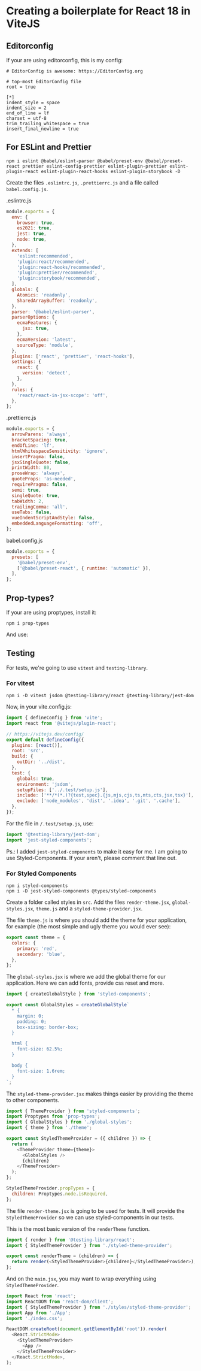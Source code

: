 # Creating a boilerplate for React 18 in ViteJS

## Editorconfig

If your are using editorconfig, this is my config:

```
# EditorConfig is awesome: https://EditorConfig.org

# top-most EditorConfig file
root = true

[*]
indent_style = space
indent_size = 2
end_of_line = lf
charset = utf-8
trim_trailing_whitespace = true
insert_final_newline = true
```

## For ESLint and Prettier

```
npm i eslint @babel/eslint-parser @babel/preset-env @babel/preset-react prettier eslint-config-prettier eslint-plugin-prettier eslint-plugin-react eslint-plugin-react-hooks eslint-plugin-storybook -D
```

Create the files `.eslintrc.js`, `.prettierrc.js` and a file called
`babel.config.js`.

.eslintrc.js

```javascript
module.exports = {
  env: {
    browser: true,
    es2021: true,
    jest: true,
    node: true,
  },
  extends: [
    'eslint:recommended',
    'plugin:react/recommended',
    'plugin:react-hooks/recommended',
    'plugin:prettier/recommended',
    'plugin:storybook/recommended',
  ],
  globals: {
    Atomics: 'readonly',
    SharedArrayBuffer: 'readonly',
  },
  parser: '@babel/eslint-parser',
  parserOptions: {
    ecmaFeatures: {
      jsx: true,
    },
    ecmaVersion: 'latest',
    sourceType: 'module',
  },
  plugins: ['react', 'prettier', 'react-hooks'],
  settings: {
    react: {
      version: 'detect',
    },
  },
  rules: {
    'react/react-in-jsx-scope': 'off',
  },
};
```

.prettierrc.js

```javascript
module.exports = {
  arrowParens: 'always',
  bracketSpacing: true,
  endOfLine: 'lf',
  htmlWhitespaceSensitivity: 'ignore',
  insertPragma: false,
  jsxSingleQuote: false,
  printWidth: 80,
  proseWrap: 'always',
  quoteProps: 'as-needed',
  requirePragma: false,
  semi: true,
  singleQuote: true,
  tabWidth: 2,
  trailingComma: 'all',
  useTabs: false,
  vueIndentScriptAndStyle: false,
  embeddedLanguageFormatting: 'off',
};
```

babel.config.js

```javascript
module.exports = {
  presets: [
    '@babel/preset-env',
    ['@babel/preset-react', { runtime: 'automatic' }],
  ],
};
```

## Prop-types?

If your are using proptypes, install it:

```
npm i prop-types
```

And use:

## Testing

For tests, we're going to use `vitest` and `testing-library`.

### For vitest

```
npm i -D vitest jsdom @testing-library/react @testing-library/jest-dom
```

Now, in your vite.config.js:

```javascript
import { defineConfig } from 'vite';
import react from '@vitejs/plugin-react';

// https://vitejs.dev/config/
export default defineConfig({
  plugins: [react()],
  root: 'src',
  build: {
    outDir: '../dist',
  },
  test: {
    globals: true,
    environment: 'jsdom',
    setupFiles: ['../.test/setup.js'],
    include: ['**/*(*.)?{test,spec}.{js,mjs,cjs,ts,mts,cts,jsx,tsx}'],
    exclude: ['node_modules', 'dist', '.idea', '.git', '.cache'],
  },
});
```

For the file in `/.test/setup.js`, use:

```javascript
import '@testing-library/jest-dom';
import 'jest-styled-components';
```

Ps.: I added `jest-styled-components` to make it easy for me. I am going to use
Styled-Components. If your aren't, please comment that line out.

### For Styled Components

```
npm i styled-components
npm i -D jest-styled-components @types/styled-components
```

Create a folder called styles in `src`. Add the files `render-theme.jsx`,
`global-styles.jsx`, `theme.js` and a `styled-theme-provider.jsx`.

The file `theme.js` is where you should add the theme for your application, for
example (the most simple and ugly theme you would ever see):

```javascript
export const theme = {
  colors: {
    primary: 'red',
    secondary: 'blue',
  },
};
```

The `global-styles.jsx` is where we add the global theme for our application.
Here we can add fonts, provide css reset and more.

```javascript
import { createGlobalStyle } from 'styled-components';

export const GlobalStyles = createGlobalStyle`
  * {
    margin: 0;
    padding: 0;
    box-sizing: border-box;
  }

  html {
    font-size: 62.5%;
  }

  body {
    font-size: 1.6rem;
  }
`;
```

The `styled-theme-provider.jsx` makes things easier by providing the theme to
other components.

```javascript
import { ThemeProvider } from 'styled-components';
import Proptypes from 'prop-types';
import { GlobalStyles } from './global-styles';
import { theme } from './theme';

export const StyledThemeProvider = ({ children }) => {
  return (
    <ThemeProvider theme={theme}>
      <GlobalStyles />
      {children}
    </ThemeProvider>
  );
};

StyledThemeProvider.propTypes = {
  children: Proptypes.node.isRequired,
};
```

The file `render-theme.jsx` is going to be used for tests. It will provide the
`StyledThemeProvider` so we can use styled-components in our tests.

This is the most basic version of the `renderTheme` function.

```javascript
import { render } from '@testing-library/react';
import { StyledThemeProvider } from './styled-theme-provider';

export const renderTheme = (children) => {
  return render(<StyledThemeProvider>{children}</StyledThemeProvider>);
};
```

And on the `main.jsx`, you may want to wrap everything using
`StyledThemeProvider`.

```javascript
import React from 'react';
import ReactDOM from 'react-dom/client';
import { StyledThemeProvider } from './styles/styled-theme-provider';
import App from './App';
import './index.css';

ReactDOM.createRoot(document.getElementById('root')).render(
  <React.StrictMode>
    <StyledThemeProvider>
      <App />
    </StyledThemeProvider>
  </React.StrictMode>,
);
```
